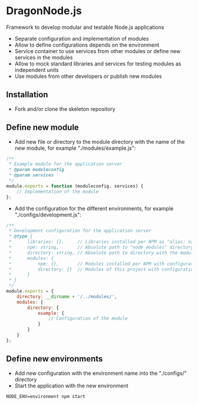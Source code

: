 # DragonNode.js
Framework to develop modular and testable Node.js applications
- Separate configuration and implementation of modules
- Allow to define configurations depends on the environment
- Service container to use services from other modules or define new services in the modules
- Allow to mock standard libraries and services for testing modules as independent units
- Use modules from other developers or publish new modules

## Installation
- Fork and/or clone the skeleton repository

## Define new module
- Add new file or directory to the module directory with the name of the new module, for example "./modules/example.js":
```javascript
/**
 * Example module for the application server
 * @param moduleconfig
 * @param services
 */
module.exports = function (moduleconfig, services) {
    // Implementation of the module
};
```
- Add the configuration for the different environments, for example "./configs/development.js":
```javascript
/**
 * Development configuration for the application server
 * @type {
 *      libraries: {},     // Libraries installed per NPM as "alias: name"
 *      npm: string,       // Absolute path to "node_modules" directory for libraries and modules installed per NPM
 *      directory: string, // Absolute path to directory with the modules of this project
 *      modules: {
 *          npm: {},       // Modules installed per NPM with configurations as "name: config"
 *          directory: {}  // Modules of this project with configurations as "name: config"
 *      }
 * }
 */
module.exports = {
    directory: __dirname + '/../modules/',
    modules: {
        directory: {
            example: {
                // Configuration of the module
            }
        }
    }
};
```

## Define new environments
- Add new configuration with the environment name into the "./configs/" directory
- Start the application with the new environment
```
NODE_ENV=environment npm start
```
